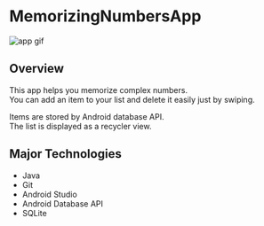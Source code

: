 # MemorizingNumbersApp
![app gif](https://github.com/Minamiciccc/MemorizingNumbersApp/blob/media/memonum.gif)

## Overview
This app helps you memorize complex numbers.</br>
You can add an item to your list and delete it easily just by swiping.

Items are stored by Android database API.</br>
The list is displayed as a recycler view.

## Major Technologies
- Java
- Git
- Android Studio
- Android Database API
- SQLite
